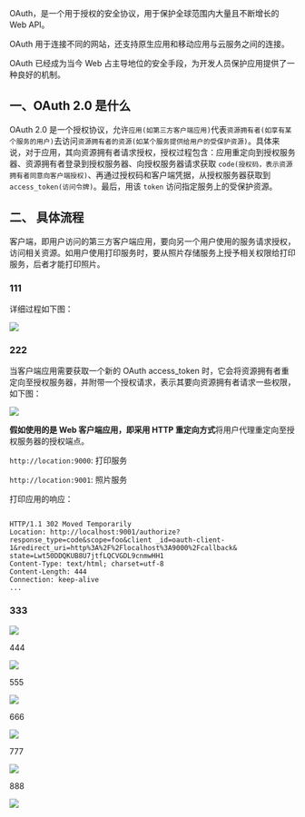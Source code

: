 

OAuth，是一个用于授权的安全协议，用于保护全球范围内大量且不断增长的 Web API。

OAuth 用于连接不同的网站，还支持原生应用和移动应用与云服务之间的连接。

OAuth 已经成为当今 Web 占主导地位的安全手段，为开发人员保护应用提供了一种良好的机制。

## 一、OAuth 2.0 是什么

OAuth 2.0 是一个授权协议，允许`应用(如第三方客户端应用)`代表`资源拥有者(如享有某个服务的用户)`去访问`资源拥有者的资源(如某个服务提供给用户的受保护资源)`。具体来说，对于应用，其向资源拥有者请求授权，授权过程包含：应用重定向到授权服务器、资源拥有者登录到授权服务器、向授权服务器请求获取 `code(授权码，表示资源拥有者同意向客户端授权)`、再通过授权码和客户端凭据，从授权服务器获取到 `access_token(访问令牌)`。最后，用该 `token` 访问指定服务上的受保护资源。


## 二、 具体流程

客户端，即用户访问的第三方客户端应用，要向另一个用户使用的服务请求授权，访问相关资源。如用户使用打印服务时，要从照片存储服务上授予相关权限给打印服务，后者才能打印照片。

### 111

详细过程如下图：

![](https://github.com/hoanFir/blogs/blob/master/%E5%B7%A5%E7%A8%8B/images/%E6%88%AA%E5%B1%8F2020-03-12%E4%B8%8B%E5%8D%884.34.42.png?raw=true)


### 222

当客户端应用需要获取一个新的 OAuth access_token 时，它会将资源拥有者重定向至授权服务器，并附带一个授权请求，表示其要向资源拥有者请求一些权限，如下图：

![](https://github.com/hoanFir/blogs/blob/master/%E5%B7%A5%E7%A8%8B/images/%E6%88%AA%E5%B1%8F2020-03-12%E4%B8%8B%E5%8D%884.35.52.png?raw=true)

**假如使用的是 Web 客户端应用，即采用 HTTP 重定向方式**将用户代理重定向至授权服务器的授权端点。

`http://location:9000`: 打印服务

`http://location:9001`: 照片服务

打印应用的响应：

```

HTTP/1.1 302 Moved Temporarily
Location: http://localhost:9001/authorize?response_type=code&scope=foo&client _id=oauth-client-1&redirect_uri=http%3A%2F%2Flocalhost%3A9000%2Fcallback& state=Lwt50DDQKUB8U7jtfLQCVGDL9cnmwHH1
Content-Type: text/html; charset=utf-8 
Content-Length: 444
Connection: keep-alive
...

```



### 333

![](https://github.com/hoanFir/blogs/blob/master/%E5%B7%A5%E7%A8%8B/images/%E6%88%AA%E5%B1%8F2020-03-12%E4%B8%8B%E5%8D%884.36.02.png?raw=true)


444

![](https://github.com/hoanFir/blogs/blob/master/%E5%B7%A5%E7%A8%8B/images/%E6%88%AA%E5%B1%8F2020-03-12%E4%B8%8B%E5%8D%884.36.07.png?raw=true)


555

![](https://github.com/hoanFir/blogs/blob/master/%E5%B7%A5%E7%A8%8B/images/%E6%88%AA%E5%B1%8F2020-03-12%E4%B8%8B%E5%8D%884.36.15.png?raw=true)

666

![](https://github.com/hoanFir/blogs/blob/master/%E5%B7%A5%E7%A8%8B/images/%E6%88%AA%E5%B1%8F2020-03-12%E4%B8%8B%E5%8D%884.36.22.png?raw=true)

777

![](https://github.com/hoanFir/blogs/blob/master/%E5%B7%A5%E7%A8%8B/images/%E6%88%AA%E5%B1%8F2020-03-12%E4%B8%8B%E5%8D%884.36.29.png?raw=true)


888

![](https://github.com/hoanFir/blogs/blob/master/%E5%B7%A5%E7%A8%8B/images/%E6%88%AA%E5%B1%8F2020-03-12%E4%B8%8B%E5%8D%884.36.36.png?raw=true)
